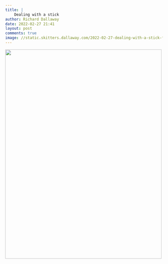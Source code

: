 ```yaml
---
title: |
    Dealing with a stick
author: Richard Dallaway
date: 2022-02-27 21:41
layout: post
comments: true
image: //static.skitters.dallaway.com/2022-02-27-dealing-with-a-stick-fullsize-0.jpeg
---
```


<a href="//static.skitters.dallaway.com/2022-02-27-dealing-with-a-stick-fullsize-0.jpeg"><img src="//static.skitters.dallaway.com/2022-02-27-dealing-with-a-stick-thumb-0.jpeg" width="500" height="667"></a>



